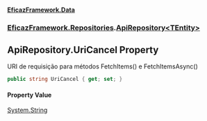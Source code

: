 #### [EficazFramework.Data](EficazFrameworkData.md 'EficazFramework Data')
### [EficazFramework.Repositories](EficazFrameworkData.md#EficazFramework.Repositories 'EficazFramework.Repositories').[ApiRepository&lt;TEntity&gt;](EficazFramework.Repositories/ApiRepository_TEntity_.md 'EficazFramework.Repositories.ApiRepository<TEntity>')

## ApiRepository<TEntity>.UriCancel Property

URI de requisição para métodos FetchItems() e FetchItemsAsync()

```csharp
public string UriCancel { get; set; }
```

#### Property Value
[System.String](https://docs.microsoft.com/en-us/dotnet/api/System.String 'System.String')